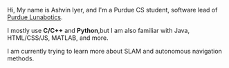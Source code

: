 Hi,
     My name is Ashvin Iyer, and I'm a Purdue CS student, software lead of [Purdue Lunabotics](https://web.ics.purdue.edu/~lunabot/).

I mostly use **C/C++** and **Python**,but I am also familiar with Java, HTML/CSS/JS, MATLAB, and more.

I am currently trying to learn more about SLAM and autonomous navigation methods.
